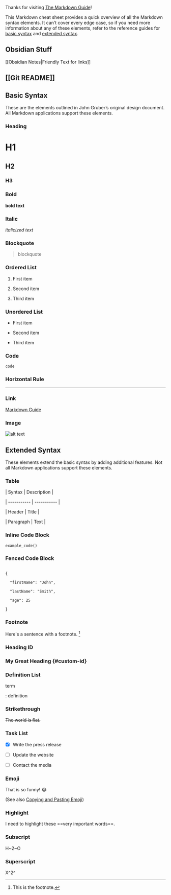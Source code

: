 Thanks for visiting [The Markdown Guide](https://www.markdownguide.org)!

This Markdown cheat sheet provides a quick overview of all the Markdown syntax elements. It can’t cover every edge case, so if you need more information about any of these elements, refer to the reference guides for [basic syntax](https://www.markdownguide.org/basic-syntax) and [extended syntax](https://www.markdownguide.org/extended-syntax).
## Obsidian Stuff
[[Obsidian Notes|Friendly Text for links]]

## [[Git README]]

## Basic Syntax

These are the elements outlined in John Gruber’s original design document. All Markdown applications support these elements.

  

### Heading

  

# H1

## H2

### H3

  

### Bold

  

**bold text**

  

### Italic

  

*italicized text*

  

### Blockquote

  

> blockquote

  

### Ordered List

  

1. First item

2. Second item

3. Third item

  

### Unordered List

  

- First item

- Second item

- Third item

  

### Code

  

`code`

  

### Horizontal Rule

  

---

  

### Link

  

[Markdown Guide](https://www.markdownguide.org)

  

### Image

  

![alt text](https://www.markdownguide.org/assets/images/tux.png)

  

## Extended Syntax

  

These elements extend the basic syntax by adding additional features. Not all Markdown applications support these elements.

  

### Table

  

| Syntax | Description |

| ----------- | ----------- |

| Header | Title |

| Paragraph | Text |


### Inline Code Block
`example_code()`

### Fenced Code Block

  

```

{

  "firstName": "John",

  "lastName": "Smith",

  "age": 25

}

```

  

### Footnote

  

Here's a sentence with a footnote. [^1]

  

[^1]: This is the footnote.

  

### Heading ID

  

### My Great Heading {#custom-id}

  

### Definition List

  

term

: definition

  

### Strikethrough

  

~~The world is flat.~~

  

### Task List

  

- [x] Write the press release

- [ ] Update the website

- [ ] Contact the media

  

### Emoji

  

That is so funny! :joy:

  

(See also [Copying and Pasting Emoji](https://www.markdownguide.org/extended-syntax/#copying-and-pasting-emoji))

  

### Highlight

  

I need to highlight these ==very important words==.

  

### Subscript

  

H~2~O

  

### Superscript

  

X^2^